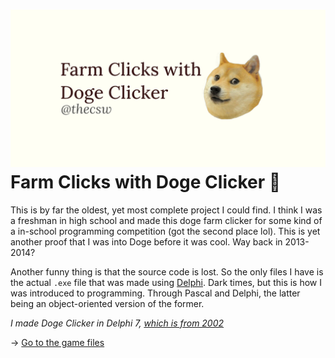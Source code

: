 ![preview](./preview.png)
Farm Clicks with Doge Clicker 🐶
===============================

This is by far the oldest, yet most complete project I could find. I
think I was a freshman in high school and made this doge farm clicker
for some kind of a in-school programming competition (got the second
place lol). This is yet another proof that I was into Doge before it was
cool. Way back in 2013-2014?

Another funny thing is that the source code is lost. So the only files I
have is the actual `.exe` file that was made using
[Delphi](https://en.wikipedia.org/wiki/Delphi_(software)). Dark times,
but this is how I was introduced to programming. Through Pascal and
Delphi, the latter being an object-oriented version of the former.

*I made Doge Clicker in Delphi 7, [which is from
2002](https://delphi.embarcadero.com/project/delphi-7/)*

-\> [Go to the game files](https://github.com/thecsw/Doge-Clicker)
